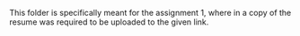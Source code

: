 This folder is specifically meant for the assignment 1, where in a copy of the resume was required to be uploaded to the given link. 
